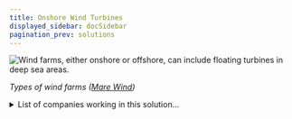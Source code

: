 ```yaml
---
title: Onshore Wind Turbines
displayed_sidebar: docSidebar
pagination_prev: solutions
---
```

![Wind farms, either onshore or offshore, can include floating turbines in deep sea areas.](/../static/img/onshore-wind-turbines.jpg)

*Types of wind farms ([Mare Wind](https://www.marewind.eu/news/wind-energy-basics/))*

<details>
        <summary>List of companies working in this solution...</summary>
         <em>Note: this is an experimental AI feature. Accuracy and completeness are a work in progress</em>
        <div>
            <ul>
             
                <li><a href="https://wepower.network">Wepower</a></li>
            
                <li><a href="https://sowitec.com/en/imprint">Sowitec</a></li>
            
                <li><a href="https://newwind.fr">New World Wind</a></li>
            
                <li><a href="https://energyvault.com">Energy Vault</a></li>
            
                <li><a href="https://geronimoenergy.com">Geronimo Energy</a></li>
            
                <li><a href="https://energysource.com">Energy Source Llc</a></li>
            
                <li><a href="https://nan">World Resources Institute - Climate Watch</a></li>
            
                <li><a href="https://www.greentechmedia.com/">Wood Mackenzie Global Energy Research</a></li>
            
                <li><a href="https://kingoenergy.com">Kingo</a></li>
            
                <li><a href="https://growing-underground.com">Growing Underground</a></li>
            
                <li><a href="https://www.siemensgamesa.com/en-int">Siemens Gamesa</a></li>
            
                <li><a href="https://semtive.com">Semtive</a></li>
            
                <li><a href="https://orsted.com/">Ørsted</a></li>
            
                <li><a href="https://powershop.com.au">Powershop</a></li>
            
                <li><a href="https://nan">Taiga Motors</a></li>
            
                <li><a href="https://nan">Fluxus Ventures</a></li>
            
                <li><a href="https://rippleenergy.com">Ripple Energy</a></li>
            
                <li><a href="https://sterblue.com">Sterblue</a></li>
            
            </ul>
        </div>
        </details>


:::company job openings
  #### [View open jobs in this Solution](https://climatebase.org/jobs?l=&q=&drawdown_solutions=Onshore+Wind+Turbines)
:::

## Overview

Recent breakthroughs in larger rotors and innovative designs have increased efficiency while reducing costs, aiding emission reduction.

## Progress Made

- Larger rotors and improved designs enhance efficiency and decrease energy production costs.

## Lessons Learned

- **Regulations:** Strong regulations incentivize efficient, eco-friendly turbine construction.
- **Community Involvement:** Open communication addresses concerns and informs stakeholders.
- **Learning from Experience:** Studying both successful and unsuccessful projects aids optimization.

## Challenges Ahead

- **High Upfront Costs:** Initial investments remain challenging.
- **Land Requirements:** Strategic siting is needed due to substantial land needs.
- **Maintenance Challenges:** Extreme weather conditions impact turbine durability.
- **Public Acceptance:** Visual and noise concerns can hinder widespread adoption.

## Progress Amid Challenges

- **Cost Reduction:** Costs have become significantly cheaper.